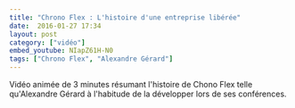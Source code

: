```yaml
---
title: "Chrono Flex : L'histoire d'une entreprise libérée"
date:  2016-01-27 17:34
layout: post
category: ["vidéo"]
embed_youtube: NIapZ61H-N0
tags: ["Chrono Flex", "Alexandre Gérard"]
---
```




Vidéo animée de 3 minutes résumant l'histoire de Chono Flex telle qu'Alexandre Gérard à l'habitude de la développer lors de ses conférences.
